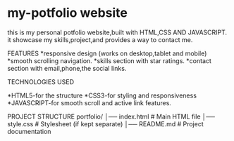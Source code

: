 # my-potfolio website
this is my personal potfolio website,built with HTML,CSS AND JAVASCRIPT.
it showcase my skills,project,and provides a way to contact me.

FEATURES
*responsive design (works on desktop,tablet and mobile)
*smooth scrolling navigation.
*skills section with star ratings.
*contact section with email,phone,the social links.

TECHNOLOGIES USED

*HTML5-for the structure
*CSS3-for styling and responsiveness
*JAVASCRIPT-for smooth scroll and active link features.

PROJECT STRUCTURE
portfolio/
│── index.html   # Main HTML file
│── style.css    # Stylesheet (if kept separate)
│── README.md    # Project documentation
